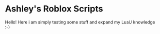 # Ashley's Roblox Scripts

Hello!
Here i am simply testing some stuff and expand my LuaU knowledge :-)
